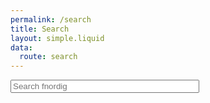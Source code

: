 ```yaml
---
permalink: /search
title: Search
layout: simple.liquid
data:
  route: search
---
```


<form>
  <p><input id="searchbox" type="search" placeholder="Search fnordig" style="width: 60%"></p>
</form>
<div id="results"></div>

<script>
function debounce(func, wait, immediate) {
  let timeout;
  return function() {
    let context = this, args = arguments;
    let later = () => {
      timeout = null;
      if (!immediate) func.apply(context, args);
    };
    let callNow = immediate && !timeout;
    clearTimeout(timeout);
    timeout = setTimeout(later, wait);
    if (callNow) func.apply(context, args);
  };
};

const htmlEscape = (s) => s.replace(
  />/g, '&gt;'
).replace(
  /</g, '&lt;'
).replace(
  /&/g, '&'
).replace(
  /"/g, '&quot;'
).replace(
  /'/g, '&#039;'
);

const highlight = (s) => htmlEscape(s).replace(
  /b4de2a49c8/g, '<b>'
).replace(
  /8c94a2ed4b/g, '</b>'
);

function permalink(link, ts) {
    let d = ts.replace(/ ([-+]....)/, "$1").replace(/ /, "T");
    let date = new Date(d);
    return link.replace(/\{\{ *year *}}/, date.getFullYear().toString().padStart(4, '0')
    ).replace(/\{\{ *month *}}/, (date.getMonth() + 1).toString().padStart(2, '0')
    ).replace(/\{\{ *day *}}/, date.getDate().toString().padStart(2, '0'));
}

function datefmt(ts) {
    let d = ts.replace(/ ([-+]....)/, "$1").replace(/ /, "T");
    let date = new Date(d);

    let year = date.getFullYear().toString().padStart(4, '0');
    let month = (date.getMonth() + 1).toString().padStart(2, '0');
    let day = date.getDate().toString().padStart(2, '0');
    return `${year}-${month}-${day}`;
}

// Grab a reference to the <input type="search">
const searchbox = document.getElementById("searchbox");

// Used to avoid race-conditions
let requestInFlight = null;

searchbox.onkeyup = debounce(() => {
  const q = searchbox.value;
  // Construct the API URL, using encodeURIComponent() for the parameters
  const url = `https://fnordig.de/_search?search=${encodeURIComponent(q)}`;
  // Unique object used just for race-condition comparison
  let currentRequest = {};
  requestInFlight = currentRequest;
  fetch(url).then(r => r.json()).then(d => {
    if (requestInFlight !== currentRequest) {
      // Avoid race conditions where a slow request returns
      // after a faster one.
      return;
    }
    let results = d.map(r => {
        let link = permalink(r.permalink, r.published_date);
        return `
          <div class="result">
            <h3><a href="${link}">${htmlEscape(r.title)}</a></h3>
            <p><small>${datefmt(r.published_date)}</small></p>
            <p>${highlight(r.snippet)}</p>
          </div>
        `
    }).join("");
    document.getElementById("results").innerHTML = results;
  });
}, 100); // debounce every 100ms
</script>
